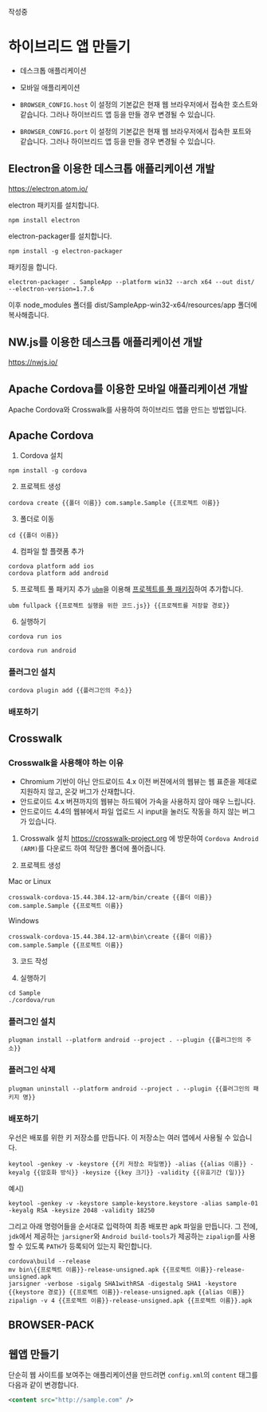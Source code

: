작성중

# 하이브리드 앱 만들기

* 데스크톱 애플리케이션
* 모바일 애플리케이션

* `BROWSER_CONFIG.host` 이 설정의 기본값은 현재 웹 브라우저에서 접속한 호스트와 같습니다. 그러나 하이브리드 앱 등을 만들 경우 변경될 수 있습니다.
* `BROWSER_CONFIG.port` 이 설정의 기본값은 현재 웹 브라우저에서 접속한 포트와 같습니다. 그러나 하이브리드 앱 등을 만들 경우 변경될 수 있습니다.

## Electron을 이용한 데스크톱 애플리케이션 개발
https://electron.atom.io/

electron 패키지를 설치합니다.
```
npm install electron
```

electron-packager를 설치합니다.
```
npm install -g electron-packager
```

패키징을 합니다.
```
electron-packager . SampleApp --platform win32 --arch x64 --out dist/ --electron-version=1.7.6
```

이후 node_modules 폴더를 dist/SampleApp-win32-x64/resources/app 폴더에 복사해줍니다.

## NW.js를 이용한 데스크톱 애플리케이션 개발
https://nwjs.io/

## Apache Cordova를 이용한 모바일 애플리케이션 개발

Apache Cordova와 Crosswalk를 사용하여 하이브리드 앱을 만드는 방법입니다.

## Apache Cordova

1. Cordova 설치
```
npm install -g cordova
```

2. 프로젝트 생성
```
cordova create {{폴더 이름}} com.sample.Sample {{프로젝트 이름}}
```

3. 폴더로 이동
```
cd {{폴더 이름}}
```

4. 컴파일 할 플랫폼 추가
```
cordova platform add ios
cordova platform add android
```

5. 프로젝트 풀 패키지 추가
[`ubm`](https://www.npmjs.com/package/ubm)을 이용해 [프로젝트를 풀 패키징](ubm#하이브리드-앱을-위한-프로젝트-풀-패키징)하여 추가합니다.
```
ubm fullpack {{프로젝트 실행을 위한 코드.js}} {{프로젝트를 저장할 경로}}
```

6. 실행하기
```
cordova run ios
```
```
cordova run android
```

### 플러그인 설치
```
cordova plugin add {{플러그인의 주소}}
```

### 배포하기


## Crosswalk
### Crosswalk을 사용해야 하는 이유
* Chromium 기반이 아닌 안드로이드 4.x 이전 버젼에서의 웹뷰는 웹 표준을 제대로 지원하지 않고, 온갖 버그가 산재합니다.
* 안드로이드 4.x 버젼까지의 웹뷰는 하드웨어 가속을 사용하지 않아 매우 느립니다.
* 안드로이드 4.4의 웹뷰에서 파일 업로드 시 input을 눌러도 작동을 하지 않는 버그가 있습니다.

1. Crosswalk 설치
https://crosswalk-project.org 에 방문하여 `Cordova Android (ARM)`를 다운로드 하여 적당한 폴더에 풀어줍니다.

2. 프로젝트 생성

Mac or Linux
```
crosswalk-cordova-15.44.384.12-arm/bin/create {{폴더 이름}} com.sample.Sample {{프로젝트 이름}}
```

Windows
```
crosswalk-cordova-15.44.384.12-arm\bin\create {{폴더 이름}} com.sample.Sample {{프로젝트 이름}}
```

3. 코드 작성

4. 실행하기
```
cd Sample
./cordova/run
```

### 플러그인 설치
```
plugman install --platform android --project . --plugin {{플러그인의 주소}}
```

### 플러그인 삭제
```
plugman uninstall --platform android --project . --plugin {{플러그인의 패키지 명}}
```

### 배포하기
우선은 배포를 위한 키 저장소를 만듭니다. 이 저장소는 여러 앱에서 사용될 수 있습니다.
```
keytool -genkey -v -keystore {{키 저장소 파일명}} -alias {{alias 이름}} -keyalg {{암호화 방식}} -keysize {{key 크기}} -validity {{유효기간 (일)}}
```

예시)
```
keytool -genkey -v -keystore sample-keystore.keystore -alias sample-01 -keyalg RSA -keysize 2048 -validity 18250
```

그리고 아래 명령어들을 순서대로 입력하여 최종 배포판 apk 파일을 만듭니다. 그 전에, `jdk`에서 제공하는 `jarsigner`와 `Android build-tools`가 제공하는 `zipalign`를 사용할 수 있도록 `PATH`가 등록되어 있는지 확인합니다.
```
cordova\build --release
mv bin\{{프로젝트 이름}}-release-unsigned.apk {{프로젝트 이름}}-release-unsigned.apk
jarsigner -verbose -sigalg SHA1withRSA -digestalg SHA1 -keystore {{keystore 경로}} {{프로젝트 이름}}-release-unsigned.apk {{alias 이름}}
zipalign -v 4 {{프로젝트 이름}}-release-unsigned.apk {{프로젝트 이름}}.apk
```

## BROWSER-PACK

## 웹앱 만들기
단순히 웹 사이트를 보여주는 애플리케이션을 만드려면 `config.xml`의 `content` 태그를 다음과 같이 변경합니다.
```xml
<content src="http://sample.com" />
```

